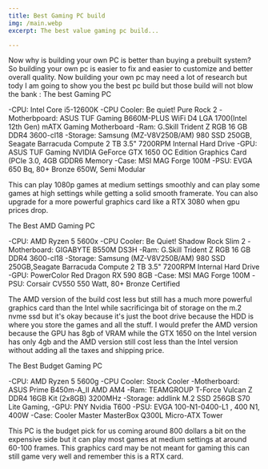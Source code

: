 ```yaml
---
title: Best Gaming PC build
img: /main.webp
excerpt: The best value gaming pc build...

--- 
```

 
  Now why is building your own PC is better than buying a prebuilt system? So building your own pc is 
easier to fix and easier to customize and better overall quality. Now building your own pc may need
a lot of research but tody I am going to show you the best pc build but those build will not blow the bank :
 The best Gaming PC
 
 -CPU: Intel Core i5-12600K
 -CPU Cooler: Be quiet! Pure Rock 2
 -Motherbpoard: ASUS TUF Gaming B660M-PLUS WiFi D4 LGA 1700(Intel 12th Gen) mATX Gaming Motherboard
 -Ram: G.Skill Trident Z RGB 16 GB DDR4 3600-cl18
 -Storage: Samsung (MZ-V8V250B/AM) 980 SSD 250GB, Seagate Barracuda Compute 2 TB 3.5" 7200RPM Internal Hard Drive
 -GPU: ASUS TUF Gaming NVIDIA GeForce GTX 1650 OC Edition Graphics Card (PCIe 3.0, 4GB GDDR6 Memory
 -Case: MSI MAG Forge 100M
 -PSU: EVGA 650 Bq, 80+ Bronze 650W, Semi Modular
  
This can play 1080p games at medium settings smoothly and can play some games at high settings while getting a 
solid smooth framerate. You can also upgrade for a more powerful graphics card like a RTX 3080 when gpu prices
drop.

 The Best AMD Gaming PC

 -CPU: AMD Ryzen 5 5600x
 -CPU Cooler: Be Quiet! Shadow Rock Slim 2
 -Motherboard: GIGABYTE B550M DS3H
 -Ram: G.Skill Trident Z RGB 16 GB DDR4 3600-cl18
 -Storage: Samsung (MZ-V8V250B/AM) 980 SSD 250GB,Seagate Barracuda Compute 2 TB 3.5" 7200RPM Internal Hard Drive
 -GPU: PowerColor Red Dragon RX 590 8GB
 -Case: MSI MAG Forge 100M
 -PSU: Corsair CV550 550 Watt, 80+ Bronze Certified
 
The AMD version of the build cost less but still has a much more powerful graphics card than the Intel
while sacrificinga bit of storage on the m.2 nvme ssd but it's okay because it's just the boot drive because
the HDD is where you store the games and all the stuff. I would prefer the AMD version because the GPU has 8gb
of VRAM while the GTX 1650 on the Intel version has only 4gb and the AMD version still cost less
than the Intel version without adding all the taxes and shipping price.
 
  The Best Budget Gaming PC
 
  -CPU: AMD Ryzen 5 5600g
  -CPU Cooler: Stock Cooler
  -Motherboard: ASUS Prime B450m-A_II AMD AM4
  -Ram: TEAMGROUP T-Force Vulcan Z DDR4 16GB Kit (2x8GB) 3200MHz
  -Storage: addlink M.2 SSD 256GB S70 Lite Gaming,
  -GPU: PNY Nvidia T600
  -PSU: EVGA 100-N1-0400-L1 , 400 N1, 400W
  -Case: Cooler Master MasterBox Q300L Micro-ATX Tower
  
  This PC is the budget pick for us coming around 800 dollars a bit on the expensive side but it can play
 most games at medium settings at around 60-100 frames. This graphics card may be not meant for gaming 
 this can still game very well and remember this is a RTX card. 
 
